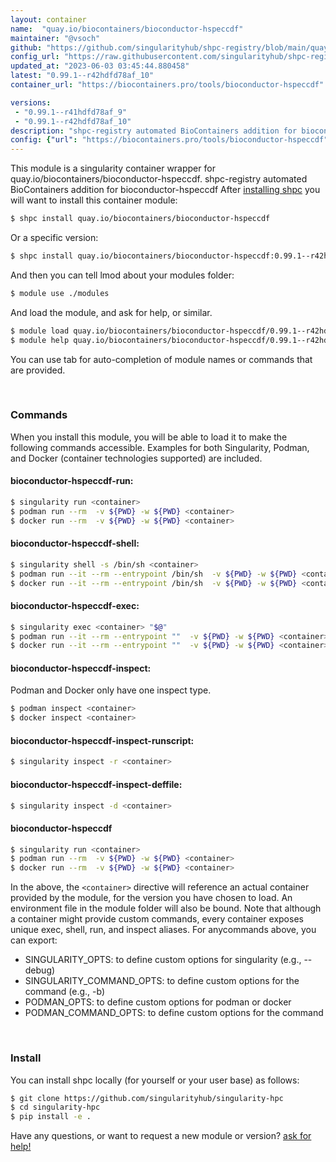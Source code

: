 ```yaml
---
layout: container
name:  "quay.io/biocontainers/bioconductor-hspeccdf"
maintainer: "@vsoch"
github: "https://github.com/singularityhub/shpc-registry/blob/main/quay.io/biocontainers/bioconductor-hspeccdf/container.yaml"
config_url: "https://raw.githubusercontent.com/singularityhub/shpc-registry/main/quay.io/biocontainers/bioconductor-hspeccdf/container.yaml"
updated_at: "2023-06-03 03:45:44.880458"
latest: "0.99.1--r42hdfd78af_10"
container_url: "https://biocontainers.pro/tools/bioconductor-hspeccdf"

versions:
 - "0.99.1--r41hdfd78af_9"
 - "0.99.1--r42hdfd78af_10"
description: "shpc-registry automated BioContainers addition for bioconductor-hspeccdf"
config: {"url": "https://biocontainers.pro/tools/bioconductor-hspeccdf", "maintainer": "@vsoch", "description": "shpc-registry automated BioContainers addition for bioconductor-hspeccdf", "latest": {"0.99.1--r42hdfd78af_10": "sha256:589805a6645368b5a2ce2e32d584ae026265cc276c04ec54014f4e8b4e4a7a20"}, "tags": {"0.99.1--r41hdfd78af_9": "sha256:8e39aa578bc0e06bb61a2869e53e8ab023c6ba89ac018f7e9372e6659d0955d2", "0.99.1--r42hdfd78af_10": "sha256:589805a6645368b5a2ce2e32d584ae026265cc276c04ec54014f4e8b4e4a7a20"}, "docker": "quay.io/biocontainers/bioconductor-hspeccdf"}
---
```


This module is a singularity container wrapper for quay.io/biocontainers/bioconductor-hspeccdf.
shpc-registry automated BioContainers addition for bioconductor-hspeccdf
After [installing shpc](#install) you will want to install this container module:


```bash
$ shpc install quay.io/biocontainers/bioconductor-hspeccdf
```

Or a specific version:

```bash
$ shpc install quay.io/biocontainers/bioconductor-hspeccdf:0.99.1--r42hdfd78af_10
```

And then you can tell lmod about your modules folder:

```bash
$ module use ./modules
```

And load the module, and ask for help, or similar.

```bash
$ module load quay.io/biocontainers/bioconductor-hspeccdf/0.99.1--r42hdfd78af_10
$ module help quay.io/biocontainers/bioconductor-hspeccdf/0.99.1--r42hdfd78af_10
```

You can use tab for auto-completion of module names or commands that are provided.

<br>

### Commands

When you install this module, you will be able to load it to make the following commands accessible.
Examples for both Singularity, Podman, and Docker (container technologies supported) are included.

#### bioconductor-hspeccdf-run:

```bash
$ singularity run <container>
$ podman run --rm  -v ${PWD} -w ${PWD} <container>
$ docker run --rm  -v ${PWD} -w ${PWD} <container>
```

#### bioconductor-hspeccdf-shell:

```bash
$ singularity shell -s /bin/sh <container>
$ podman run --it --rm --entrypoint /bin/sh  -v ${PWD} -w ${PWD} <container>
$ docker run --it --rm --entrypoint /bin/sh  -v ${PWD} -w ${PWD} <container>
```

#### bioconductor-hspeccdf-exec:

```bash
$ singularity exec <container> "$@"
$ podman run --it --rm --entrypoint ""  -v ${PWD} -w ${PWD} <container> "$@"
$ docker run --it --rm --entrypoint ""  -v ${PWD} -w ${PWD} <container> "$@"
```

#### bioconductor-hspeccdf-inspect:

Podman and Docker only have one inspect type.

```bash
$ podman inspect <container>
$ docker inspect <container>
```

#### bioconductor-hspeccdf-inspect-runscript:

```bash
$ singularity inspect -r <container>
```

#### bioconductor-hspeccdf-inspect-deffile:

```bash
$ singularity inspect -d <container>
```



#### bioconductor-hspeccdf

```bash
$ singularity run <container>
$ podman run --rm  -v ${PWD} -w ${PWD} <container>
$ docker run --rm  -v ${PWD} -w ${PWD} <container>
```


In the above, the `<container>` directive will reference an actual container provided
by the module, for the version you have chosen to load. An environment file in the
module folder will also be bound. Note that although a container
might provide custom commands, every container exposes unique exec, shell, run, and
inspect aliases. For anycommands above, you can export:

 - SINGULARITY_OPTS: to define custom options for singularity (e.g., --debug)
 - SINGULARITY_COMMAND_OPTS: to define custom options for the command (e.g., -b)
 - PODMAN_OPTS: to define custom options for podman or docker
 - PODMAN_COMMAND_OPTS: to define custom options for the command

<br>

### Install

You can install shpc locally (for yourself or your user base) as follows:

```bash
$ git clone https://github.com/singularityhub/singularity-hpc
$ cd singularity-hpc
$ pip install -e .
```

Have any questions, or want to request a new module or version? [ask for help!](https://github.com/singularityhub/singularity-hpc/issues)